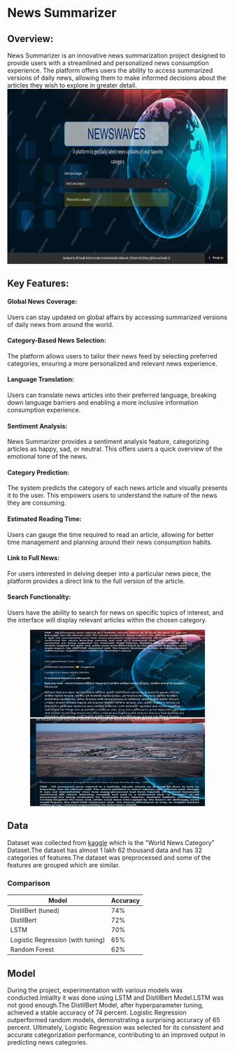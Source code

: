 # News Summarizer

## Overview:
News Summarizer is an innovative news summarization project designed to provide users with a streamlined and personalized news consumption experience. The platform offers users the ability to access summarized versions of daily news, allowing them to make informed decisions about the articles they wish to explore in greater detail.
<img src = "picture/Interface.png" width="900" height="400">  

## Key Features:

#### Global News Coverage:
Users can stay updated on global affairs by accessing summarized versions of daily news from around the world.

#### Category-Based News Selection:
The platform allows users to tailor their news feed by selecting preferred categories, ensuring a more personalized and relevant news experience.

#### Language Translation:
Users can translate news articles into their preferred language, breaking down language barriers and enabling a more inclusive information consumption experience.

#### Sentiment Analysis:
News Summarizer provides a sentiment analysis feature, categorizing articles as happy, sad, or neutral. This offers users a quick overview of the emotional tone of the news.

#### Category Prediction:
The system predicts the category of each news article and visually presents it to the user. This empowers users to understand the nature of the news they are consuming.

#### Estimated Reading Time:
Users can gauge the time required to read an article, allowing for better time management and planning around their news consumption habits.

#### Link to Full News:
For users interested in delving deeper into a particular news piece, the platform provides a direct link to the full version of the article.

#### Search Functionality:
Users have the ability to search for news on specific topics of interest, and the interface will display relevant articles within the chosen category.
<p align="center">
  <img src="picture/1.png" width="400" height="200" />
  <img src="picture/2.png" width="400" height="200" />
</p>

## Data
Dataset was collected from [kaggle](https://www.kaggle.com/datasets/rmisra/news-category-dataset) which is the "World News Category" Dataset.The dataset has almost 1 lakh 62 thousand data and has 32 categories of features.The dataset was preprocessed and some of the features are grouped which are similar.
### Comparison 

| Model                               | Accuracy |
|-------------------------------------|----------|
| DistilBert (tuned)                  | 74%      |
| DistilBert                          | 72%      |
| LSTM                                | 70%      |
| Logistic Regression (with tuning)   | 65%      |
| Random Forest                       | 62%      |


## Model 

During the project, experimentation with various models was conducted.Intiallty it was done using LSTM and DistilBert Model.LSTM was not good enough.The DistilBert Model, after hyperparameter tuning, achieved a stable accuracy of 74 percent. Logistic Regression outperformed random models, demonstrating a surprising accuracy of 65 percent. Ultimately, Logistic Regression was selected for its consistent and accurate categorization performance, contributing to an improved output in predicting news categories.


